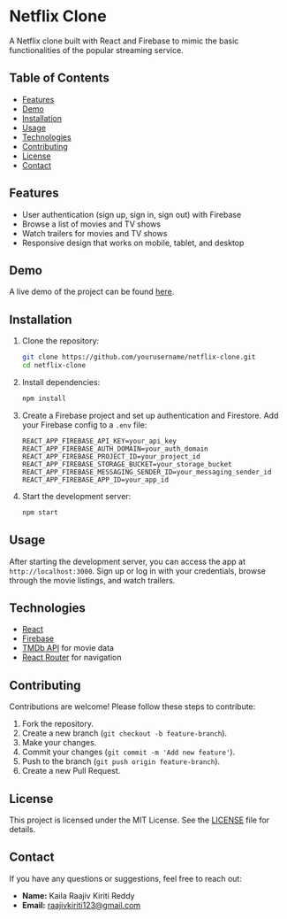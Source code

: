 # Netflix Clone

A Netflix clone built with React and Firebase to mimic the basic functionalities of the popular streaming service.

## Table of Contents

- [Features](#features)
- [Demo](#demo)
- [Installation](#installation)
- [Usage](#usage)
- [Technologies](#technologies)
- [Contributing](#contributing)
- [License](#license)
- [Contact](#contact)

## Features

- User authentication (sign up, sign in, sign out) with Firebase
- Browse a list of movies and TV shows
- Watch trailers for movies and TV shows
- Responsive design that works on mobile, tablet, and desktop

## Demo

A live demo of the project can be found [here](#).

## Installation

1. Clone the repository:

    ```sh
    git clone https://github.com/yourusername/netflix-clone.git
    cd netflix-clone
    ```

2. Install dependencies:

    ```sh
    npm install
    ```

3. Create a Firebase project and set up authentication and Firestore. Add your Firebase config to a `.env` file:

    ```plaintext
    REACT_APP_FIREBASE_API_KEY=your_api_key
    REACT_APP_FIREBASE_AUTH_DOMAIN=your_auth_domain
    REACT_APP_FIREBASE_PROJECT_ID=your_project_id
    REACT_APP_FIREBASE_STORAGE_BUCKET=your_storage_bucket
    REACT_APP_FIREBASE_MESSAGING_SENDER_ID=your_messaging_sender_id
    REACT_APP_FIREBASE_APP_ID=your_app_id
    ```

4. Start the development server:

    ```sh
    npm start
    ```

## Usage

After starting the development server, you can access the app at `http://localhost:3000`. Sign up or log in with your credentials, browse through the movie listings, and watch trailers.

## Technologies

- [React](https://reactjs.org/)
- [Firebase](https://firebase.google.com/)
- [TMDb API](https://www.themoviedb.org/documentation/api) for movie data
- [React Router](https://reactrouter.com/) for navigation

## Contributing

Contributions are welcome! Please follow these steps to contribute:

1. Fork the repository.
2. Create a new branch (`git checkout -b feature-branch`).
3. Make your changes.
4. Commit your changes (`git commit -m 'Add new feature'`).
5. Push to the branch (`git push origin feature-branch`).
6. Create a new Pull Request.

## License

This project is licensed under the MIT License. See the [LICENSE](LICENSE) file for details.

## Contact

If you have any questions or suggestions, feel free to reach out:

- **Name:** Kaila Raajiv Kiriti Reddy
- **Email:** raajivkiriti123@gmail.com
